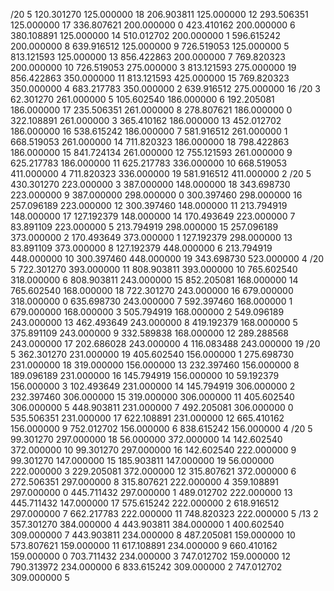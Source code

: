 /20 5
120.301270 125.000000 18
206.903811 125.000000 12
293.506351 125.000000 17
336.807621 200.000000 0
423.410162 200.000000 6
380.108891 125.000000 14
510.012702 200.000000 1
596.615242 200.000000 8
639.916512 125.000000 9
726.519053 125.000000 5
813.121593 125.000000 13
856.422863 200.000000 7
769.820323 200.000000 10
726.519053 275.000000 3
813.121593 275.000000 19
856.422863 350.000000 11
813.121593 425.000000 15
769.820323 350.000000 4
683.217783 350.000000 2
639.916512 275.000000 16
/20 3
62.301270 261.000000 5
105.602540 186.000000 6
192.205081 186.000000 17
235.506351 261.000000 8
278.807621 186.000000 0
322.108891 261.000000 3
365.410162 186.000000 13
452.012702 186.000000 16
538.615242 186.000000 7
581.916512 261.000000 1
668.519053 261.000000 14
711.820323 186.000000 18
798.422863 186.000000 15
841.724134 261.000000 12
755.121593 261.000000 9
625.217783 186.000000 11
625.217783 336.000000 10
668.519053 411.000000 4
711.820323 336.000000 19
581.916512 411.000000 2
/20 5
430.301270 223.000000 3
387.000000 148.000000 18
343.698730 223.000000 9
387.000000 298.000000 0
300.397460 298.000000 16
257.096189 223.000000 12
300.397460 148.000000 11
213.794919 148.000000 17
127.192379 148.000000 14
170.493649 223.000000 7
83.891109 223.000000 5
213.794919 298.000000 15
257.096189 373.000000 2
170.493649 373.000000 1
127.192379 298.000000 13
83.891109 373.000000 8
127.192379 448.000000 6
213.794919 448.000000 10
300.397460 448.000000 19
343.698730 523.000000 4
/20 5
722.301270 393.000000 11
808.903811 393.000000 10
765.602540 318.000000 6
808.903811 243.000000 15
852.205081 168.000000 14
765.602540 168.000000 18
722.301270 243.000000 16
679.000000 318.000000 0
635.698730 243.000000 7
592.397460 168.000000 1
679.000000 168.000000 3
505.794919 168.000000 2
549.096189 243.000000 13
462.493649 243.000000 8
419.192379 168.000000 5
375.891109 243.000000 9
332.589838 168.000000 12
289.288568 243.000000 17
202.686028 243.000000 4
116.083488 243.000000 19
/20 5
362.301270 231.000000 19
405.602540 156.000000 1
275.698730 231.000000 18
319.000000 156.000000 13
232.397460 156.000000 8
189.096189 231.000000 16
145.794919 156.000000 10
59.192379 156.000000 3
102.493649 231.000000 14
145.794919 306.000000 2
232.397460 306.000000 15
319.000000 306.000000 11
405.602540 306.000000 5
448.903811 231.000000 7
492.205081 306.000000 0
535.506351 231.000000 17
622.108891 231.000000 12
665.410162 156.000000 9
752.012702 156.000000 6
838.615242 156.000000 4
/20 5
99.301270 297.000000 18
56.000000 372.000000 14
142.602540 372.000000 10
99.301270 297.000000 16
142.602540 222.000000 9
99.301270 147.000000 15
185.903811 147.000000 19
56.000000 222.000000 3
229.205081 372.000000 12
315.807621 372.000000 6
272.506351 297.000000 8
315.807621 222.000000 4
359.108891 297.000000 0
445.711432 297.000000 1
489.012702 222.000000 13
445.711432 147.000000 17
575.615242 222.000000 2
618.916512 297.000000 7
662.217783 222.000000 11
748.820323 222.000000 5
/13 2
357.301270 384.000000 4
443.903811 384.000000 1
400.602540 309.000000 7
443.903811 234.000000 8
487.205081 159.000000 10
573.807621 159.000000 11
617.108891 234.000000 9
660.410162 159.000000 0
703.711432 234.000000 3
747.012702 159.000000 12
790.313972 234.000000 6
833.615242 309.000000 2
747.012702 309.000000 5
